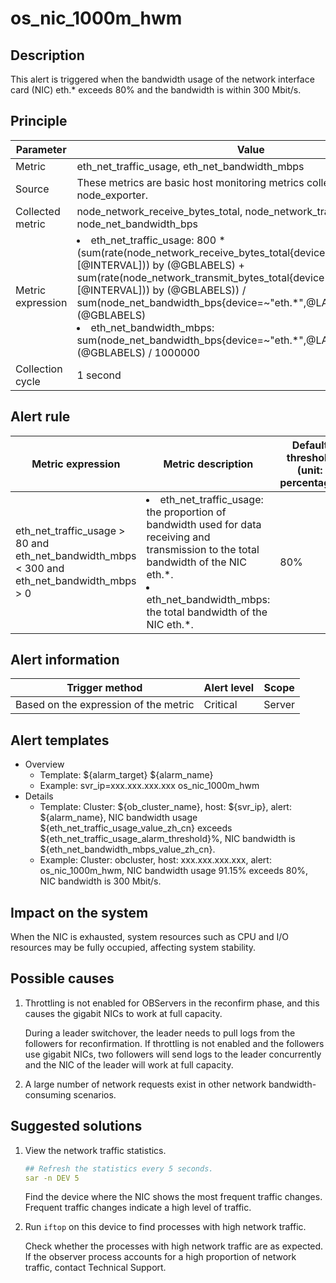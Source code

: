 # os_nic_1000m_hwm

## Description

This alert is triggered when the bandwidth usage of the network interface card (NIC) eth.* exceeds 80% and the bandwidth is within 300 Mbit/s. 

## Principle

| Parameter | Value |
| --- | --- |
| Metric | eth_net_traffic_usage, eth_net_bandwidth_mbps |
| Source | These metrics are basic host monitoring metrics collected by node_exporter. |
| Collected metric | node_network_receive_bytes_total, node_network_transmit_bytes_total, node_net_bandwidth_bps |
| Metric expression | <li> eth_net_traffic_usage: 800 * (sum(rate(node_network_receive_bytes_total{device=~"eth.\*",@LABELS}[@INTERVAL])) by (@GBLABELS) + sum(rate(node_network_transmit_bytes_total{device=~"eth.\*",@LABELS}[@INTERVAL])) by (@GBLABELS)) / sum(node_net_bandwidth_bps{device=~"eth.\*",@LABELS}) by (@GBLABELS)</li><li>eth_net_bandwidth_mbps: sum(node_net_bandwidth_bps{device=~"eth.\*",@LABELS}) by (@GBLABELS) / 1000000 </li> |
| Collection cycle | 1 second |

## Alert rule

| Metric expression | Metric description | Default threshold (unit: percentage) | Detection cycle | Elimination cycle |
| --- | --- | --- | --- | --- |
| eth_net_traffic_usage > 80 and eth_net_bandwidth_mbps < 300 and eth_net_bandwidth_mbps > 0 | <li>eth_net_traffic_usage: the proportion of bandwidth used for data receiving and transmission to the total bandwidth of the NIC eth.\*.</li><li>eth_net_bandwidth_mbps: the total bandwidth of the NIC eth.\*.</li> | 80% | 10 seconds | 5 minutes |

## Alert information

| Trigger method | Alert level | Scope |
| --- | --- | --- |
| Based on the expression of the metric | Critical | Server |

## Alert templates

* Overview
   * Template: \${alarm_target} ${alarm_name}
   * Example: svr_ip=xxx.xxx.xxx.xxx os_nic_1000m_hwm
* Details
   * Template: Cluster: \${ob_cluster_name}, host: \${svr_ip}, alert: \${alarm_name}, NIC bandwidth usage \${eth_net_traffic_usage_value_zh_cn} exceeds \${eth_net_traffic_usage_alarm_threshold}%, NIC bandwidth is ${eth_net_bandwidth_mbps_value_zh_cn}. 
   * Example: Cluster: obcluster, host: xxx.xxx.xxx.xxx, alert: os_nic_1000m_hwm, NIC bandwidth usage 91.15% exceeds 80%, NIC bandwidth is 300 Mbit/s. 

## Impact on the system

When the NIC is exhausted, system resources such as CPU and I/O resources may be fully occupied, affecting system stability. 

## Possible causes

1. Throttling is not enabled for OBServers in the reconfirm phase, and this causes the gigabit NICs to work at full capacity. 

   During a leader switchover, the leader needs to pull logs from the followers for reconfirmation. If throttling is not enabled and the followers use gigabit NICs, two followers will send logs to the leader concurrently and the NIC of the leader will work at full capacity. 

2. A large number of network requests exist in other network bandwidth-consuming scenarios. 

## Suggested solutions

1. View the network traffic statistics. 

   ```yaml
   ## Refresh the statistics every 5 seconds.
   sar -n DEV 5
   ```

   Find the device where the NIC shows the most frequent traffic changes. Frequent traffic changes indicate a high level of traffic. 

2. Run `iftop` on this device to find processes with high network traffic. 

   Check whether the processes with high network traffic are as expected. If the observer process accounts for a high proportion of network traffic, contact Technical Support. 

